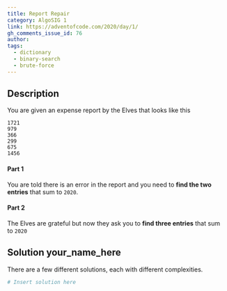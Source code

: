 ```yaml
---
title: Report Repair
category: AlgoSIG 1
link: https://adventofcode.com/2020/day/1/
gh_comments_issue_id: 76
author:
tags:
  - dictionary
  - binary-search
  - brute-force
---
```


## Description

You are given an expense report by the Elves that looks like this

```
1721
979
366
299
675
1456
```


#### Part 1
You are told there is an error in the report and you need to **find the two entries** that sum to `2020`.

#### Part 2
The Elves are grateful but now they ask you to **find three entries** that sum to `2020`

## Solution your_name_here

There are a few different solutions, each with different complexities.

```python
# Insert solution here
```
